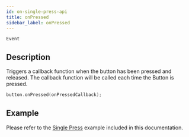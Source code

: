 ```yaml
---
id: on-single-press-api
title: onPressed
sidebar_label: onPressed
---
```


`Event`

## Description

Triggers a callback function when the button has been pressed and released. The callback function will be called each time the Button is pressed.

```cpp
button.onPressed(onPressedCallback);
```

## Example

Please refer to the [Single Press](on-single-press-example) example included in this documentation.
